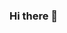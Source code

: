 ### Hi there 👋

<!--
**kimgukmin-99/kimgukmin-99** is a ✨ _special_ ✨ repository because its `README.md` (this file) appears on your GitHub profile.

Here are some ideas to get you started:

- 🔭 I’m currently working on ...
- 🌱 I’m currently learning ...
- 👯 I’m looking to collaborate on ...
- 🤔 I’m looking for help with ...
- 💬 Ask me about ...
- 📫 How to reach me: ...
- 😄 Pronouns: ...
- ⚡ Fun fact: ...
<br>
[![Solved.ac
프로필](http://mazassumnida.wtf/api/v2/generate_badge?boj=rnrwk8303)](https://solved.ac/rnrwk8303)
